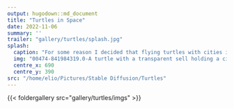 ```yaml
---
output: hugodown::md_document
title: "Turtles in Space"
date: 2022-11-06
summary: ''
trailer: "gallery/turtles/splash.jpg"
splash:
  caption: "For some reason I decided that flying turtles with cities in their shells are cute and interesting"
  img: "00474-841984319.0-A turtle with a transparent sell holding a city, very detailed, intricate, hypermaximalist, colorful, vibrant colors, illustrati.jpg"
  centre_x: 690
  centre_y: 390
src: "/home/elio/Pictures/Stable Diffusion/Turtles"
---
```


{{< foldergallery src="gallery/turtles/imgs" >}}

